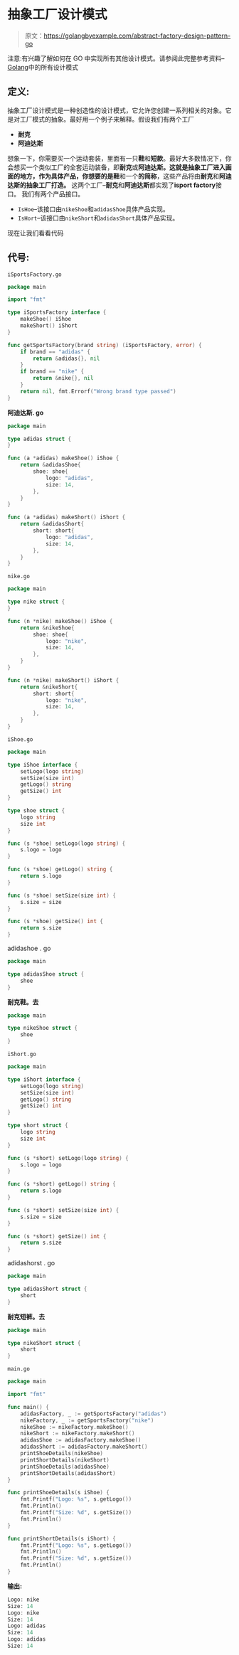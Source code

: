 # 抽象工厂设计模式

> 原文：<https://golangbyexample.com/abstract-factory-design-pattern-go>

注意:有兴趣了解如何在 GO 中实现所有其他设计模式。请参阅此完整参考资料–[Golang](https://golangbyexample.com/all-design-patterns-golang/)中的所有设计模式

## **定义:**

抽象工厂设计模式是一种创造性的设计模式，它允许您创建一系列相关的对象。它是对工厂模式的抽象。最好用一个例子来解释。假设我们有两个工厂

*   **耐克**
*   **阿迪达斯**

想象一下，你需要买一个运动套装，里面有一只**鞋**和**短款**。最好大多数情况下，你会想买一个类似工厂的全套运动装备，即**耐克**或**阿迪达斯。**这就是抽象工厂进入画面的地方，作为具体产品，你想要的是**鞋**和一个**的简称**，这些产品将由**耐克**和**阿迪达斯的抽象工厂打造。**
这两个工厂–**耐克**和**阿迪达斯**都实现了**isport factory**接口。
我们有两个产品接口。

*   `IsHoe`–该接口由`nikeShoe`和`adidasShoe`具体产品实现。
*   `IsHort`–该接口由`nikeShort`和`adidasShort`具体产品实现。

现在让我们看看代码

## **代号:**

`iSportsFactory.go`

```go
package main

import "fmt"

type iSportsFactory interface {
    makeShoe() iShoe
    makeShort() iShort
}

func getSportsFactory(brand string) (iSportsFactory, error) {
    if brand == "adidas" {
        return &adidas{}, nil
    }
    if brand == "nike" {
        return &nike{}, nil
    }
    return nil, fmt.Errorf("Wrong brand type passed")
}
```

**阿迪达斯. go**

```go
package main

type adidas struct {
}

func (a *adidas) makeShoe() iShoe {
    return &adidasShoe{
        shoe: shoe{
            logo: "adidas",
            size: 14,
        },
    }
}

func (a *adidas) makeShort() iShort {
    return &adidasShort{
        short: short{
            logo: "adidas",
            size: 14,
        },
    }
} 
```

`nike.go`

```go
package main

type nike struct {
}

func (n *nike) makeShoe() iShoe {
    return &nikeShoe{
        shoe: shoe{
            logo: "nike",
            size: 14,
        },
    }
}

func (n *nike) makeShort() iShort {
    return &nikeShort{
        short: short{
            logo: "nike",
            size: 14,
        },
    }
}
```

`iShoe.go`

```go
package main

type iShoe interface {
    setLogo(logo string)
    setSize(size int)
    getLogo() string
    getSize() int
}

type shoe struct {
    logo string
    size int
}

func (s *shoe) setLogo(logo string) {
    s.logo = logo
}

func (s *shoe) getLogo() string {
    return s.logo
}

func (s *shoe) setSize(size int) {
    s.size = size
}

func (s *shoe) getSize() int {
    return s.size
} 
```

adidashoe . go

```go
package main

type adidasShoe struct {
	shoe
} 
```

**耐克鞋。去**

```go
package main

type nikeShoe struct {
    shoe
}
```

`iShort.go`

```go
package main

type iShort interface {
    setLogo(logo string)
    setSize(size int)
    getLogo() string
    getSize() int
}

type short struct {
    logo string
    size int
}

func (s *short) setLogo(logo string) {
    s.logo = logo
}

func (s *short) getLogo() string {
    return s.logo
}

func (s *short) setSize(size int) {
    s.size = size
}

func (s *short) getSize() int {
    return s.size
}
```

adidashorst . go

```go
package main

type adidasShort struct {
    short
}
```

**耐克短裤。去**

```go
package main

type nikeShort struct {
    short
}
```

`main.go`

```go
package main

import "fmt"

func main() {
    adidasFactory, _ := getSportsFactory("adidas")
    nikeFactory, _ := getSportsFactory("nike")
    nikeShoe := nikeFactory.makeShoe()
    nikeShort := nikeFactory.makeShort()
    adidasShoe := adidasFactory.makeShoe()
    adidasShort := adidasFactory.makeShort()
    printShoeDetails(nikeShoe)
    printShortDetails(nikeShort)
    printShoeDetails(adidasShoe)
    printShortDetails(adidasShort)
}

func printShoeDetails(s iShoe) {
    fmt.Printf("Logo: %s", s.getLogo())
    fmt.Println()
    fmt.Printf("Size: %d", s.getSize())
    fmt.Println()
}

func printShortDetails(s iShort) {
    fmt.Printf("Logo: %s", s.getLogo())
    fmt.Println()
    fmt.Printf("Size: %d", s.getSize())
    fmt.Println()
}
```

**输出:**

```go
Logo: nike
Size: 14
Logo: nike
Size: 14
Logo: adidas
Size: 14
Logo: adidas
Size: 14
```